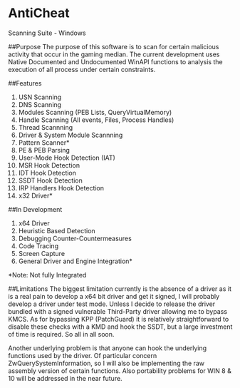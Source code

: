 # AntiCheat
Scanning Suite - Windows

##Purpose
The purpose of this software is to scan for certain malicious activity that occur in the gaming median. The current development uses Native Documented and Undocumented WinAPI functions to analysis the execution of all process under certain constraints.

##Features
1. USN Scanning 
2. DNS Scanning
3. Modules Scanning (PEB Lists, QueryVirtualMemory)
4. Handle Scanning (All events, Files, Process Handles)
5. Thread Scannning
6. Driver & System Module Scannning
7. Pattern Scanner*
8. PE & PEB Parsing
9. User-Mode Hook Detection (IAT)
10. MSR Hook Detection
11. IDT Hook Detection
12. SSDT Hook Detection
13. IRP Handlers Hook Detection
14. x32 Driver*
 
##In Development
1. x64 Driver
2. Heuristic Based Detection
3. Debugging Counter-Countermeasures
4. Code Tracing
5. Screen Capture
6. General Driver and Engine Integration*
 
*Note: Not fully Integrated

##Limitations
The biggest limitation currently is the absence of a driver as it is a real pain to develop a x64 bit driver and get it signed, I will probably develop a driver under test mode. Unless I decide to release the driver bundled with a signed vulnerable Third-Party driver allowing me to bypass KMCS. As for bypassing KPP (PatchGuard) it is relatively straightforward to disable these checks with a KMD and hook the SSDT, but a large investment of time is required. So all in all soon. 

Another underlying problem is that anyone can hook the underlying functions used by the driver. Of particular concern ZwQuerySystemInformation, so I will also be implementing the raw assembly version of certain functions. Also portability problems for WIN 8 & 10 will be addressed in the near future.  
